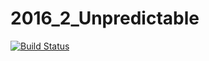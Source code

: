 
# 2016_2_Unpredictable

[![Build Status](https://travis-ci.org/frontend-park-mail-ru/sample.svg?branch=master)](https://travis-ci.org/frontend-park-mail-ru/sample)

